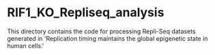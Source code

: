 # RIF1_KO_Repliseq_analysis
This directory contains the code for processing Repli-Seq datasets generated in 'Replication timing maintains the global epigenetic state in human cells.'

